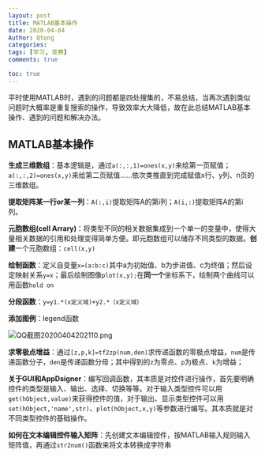 ```yaml
---
layout: post
title: MATLAB基本操作
date: 2020-04-04
Author: Qtong
categories: 
tags: [学习, 竞赛]
comments: true

toc: true
--- 
```


平时使用MATLAB时，遇到的问题都是四处搜集的，不易总结，当再次遇到类似问题时大概率是重复搜索的操作，导致效率大大降低，故在此总结MATLAB基本操作、遇到的问题和解决办法。

<!-- more -->

## MATLAB基本操作

**生成三维数组**：基本逻辑是，通过`a(:,:,1)=ones(x,y)`来给第一页赋值；`a(:,:,2)=ones(x,y)`来给第二页赋值……依次类推直到完成赋值x行、y列、n页的三维数组。

**提取矩阵某一行or某一列**：`A(:,i)`提取矩阵A的第i列；`A(i,:)`提取矩阵A的第i列。

**元胞数组(cell Arrary)**：将类型不同的相关数据集成到一个单一的变量中，使得大量相关数据的引用和处理变得简单方便。即元胞数组可以储存不同类型的数据。**创建**一个元胞数组：`cell(x,y)`

**绘制函数**：定义自变量`x=(a:b:c)`其中a为初始值、b为步进值、c为终值；然后设定映射关系`y=x`；最后绘制图像`plot(x,y);`在**同一个**坐标系下，绘制两个曲线可以用函数`hold on`

**分段函数**：`y=y1.*(x定义域)+y2.*（x定义域）`

**添加图例**：legend函数

<img src="https://ae06.alicdn.com/kf/Hce9de040de74428fb0271ef509e11dabp.png" alt="QQ截图20200404202110.png" title="QQ截图20200404202110.png" />

**求零极点增益**：通过`[z,p,k]=tf2zp(num,den)`求传递函数的零极点增益，`num`是传递函数分子，`den`是传递函数分母；其中得到的`z`为零点、`p`为极点、`k`为增益；

**关于GUI和AppDsigner**：编写回调函数，其本质是对控件进行操作，首先要明确控件的类型是输入、输出、选择、切换等等。对于输入类型控件可以用`get(hObject,value)`来获得控件的值，对于输出、显示类型控件可以用`set(hObject,'name',str)`、`plot(hObject,x,y)`等参数进行编写。其本质就是对不同类型控件的基础操作。

**如何在文本编辑控件输入矩阵**：先创建文本编辑控件，按MATLAB输入规则输入矩阵值，再通过`str2num()`函数来将文本转换成字符串